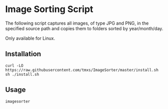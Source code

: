 # Image Sorting Script

The following script captures all images, of type JPG and PNG, in the specified source path and copies them to folders sorted by year/month/day.

Only available for Linux.

## Installation

    curl -LO https://raw.githubusercontent.com/tmxs/ImageSorter/master/install.sh
    sh ./install.sh

## Usage
    
    imagesorter
